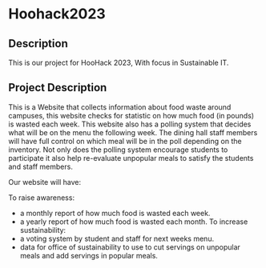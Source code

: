 # Hoohack2023
## Description
This is our project for HooHack 2023, With focus in Sustainable IT.

## Project Description
This is a Website that collects information about food waste around campuses, this website checks for statistic on how much food (in pounds) is wasted each week. This website also has a polling system that decides what will be on the menu the following week. The dining hall staff members will have full control on which meal will be in the poll depending on the inventory. Not only does the polling system encourage students to participate it also help re-evaluate unpopular meals to satisfy the students and staff members. 

Our website will have: 

To raise awareness: 
- a monthly report of how much food is wasted each week.
- a yearly report of how much food is wasted each month.
To increase sustainability: 
- a voting system by student and staff for next weeks menu. 
- data for office of sustainability to use to cut servings on unpopular meals and add servings in popular meals.
